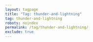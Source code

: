 ```yaml
---
layout: tagpage
title: "Tag: thunder-and-lightning"
tag: thunder-and-lightning
robots: noindex
permalink: /tag/thunder-and-lightning/
exclude: true
---
```

